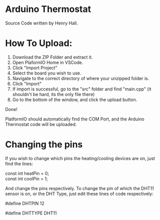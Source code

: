 # Arduino Thermostat

Source Code written by Henry Hall.

# How To Upload:

1. Download the ZIP Folder and extract it.
2. Open PlaformIO Home in VSCode.
3. Click "Import Project"
4. Select the board you wish to use.
5. Navigate to the correct directory of where your unzipped folder is.
6. Click "Import"
7. If import is successful, go to the "src" folder and find "main.cpp" (it shouldn't be hard, its the only file there)
8. Go to the bottom of the window, and click the upload button.

Done!

PlatformIO should automatically find the COM Port, and the Arduino Thermostat code will be uploaded.

# Changing the pins

If you wish to change which pins the heating/cooling devices are on, just find the lines:

const int heatPin = 0;  
const int coolPin = 1;

And change the pins respectively.
To change the pin of which the DHT11 sensor is on, or the DHT Type, just edit these lines of code respectively:

#define DHTPIN 12

#define DHTTYPE DHT11
